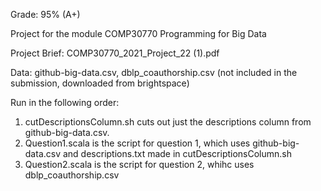 Grade: 95% (A+)

Project for the module COMP30770 Programming for Big Data

Project Brief: COMP30770_2021_Project_22 (1).pdf

Data: github-big-data.csv, dblp_coauthorship.csv (not included in the submission, downloaded from brightspace)

Run in the following order:
1. cutDescriptionsColumn.sh cuts out just the descriptions column from github-big-data.csv.
2. Question1.scala is the script for question 1, which uses github-big-data.csv and descriptions.txt made in cutDescriptionsColumn.sh
3. Question2.scala is the script for question 2, whihc uses dblp_coauthorship.csv
